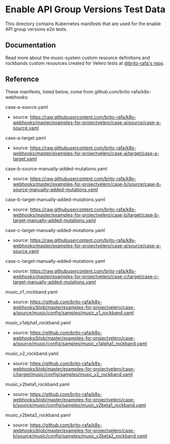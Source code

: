 # Enable API Group Versions Test Data

This directory contains Kubernetes manifests that are used for the enable API group versions e2e tests.

## Documentation


Read more about the music-system custom resource definitions and rockbands custom resources created for Velero tests at [@brito-rafa's repo](https://github.com/brito-rafa/k8s-webhooks/blob/master/examples-for-projectvelero/README.md).

## Reference

These manifests, listed below, come from github.com/brito-rafa/k8s-webhooks:

case-a-source.yaml

- source: https://raw.githubusercontent.com/brito-rafa/k8s-webhooks/master/examples-for-projectvelero/case-a/source/case-a-source.yaml

case-a-target.yaml

- source: https://raw.githubusercontent.com/brito-rafa/k8s-webhooks/master/examples-for-projectvelero/case-a/target/case-a-target.yaml

case-b-source-manually-added-mutations.yaml

- source: https://raw.githubusercontent.com/brito-rafa/k8s-webhooks/master/examples-for-projectvelero/case-b/source/case-b-source-manually-added-mutations.yaml

case-b-target-manually-added-mutations.yaml

- source: https://raw.githubusercontent.com/brito-rafa/k8s-webhooks/master/examples-for-projectvelero/case-b/target/case-b-target-manually-added-mutations.yaml

case-c-target-manually-added-mutations.yaml

- source: https://raw.githubusercontent.com/brito-rafa/k8s-webhooks/master/examples-for-projectvelero/case-a/source/case-a-source.yaml

case-c-target-manually-added-mutations.yaml

- source: https://raw.githubusercontent.com/brito-rafa/k8s-webhooks/master/examples-for-projectvelero/case-c/target/case-c-target-manually-added-mutations.yaml

music_v1_rockband.yaml

- source: https://github.com/brito-rafa/k8s-webhooks/blob/master/examples-for-projectvelero/case-a/source/music/config/samples/music_v1_rockband.yaml

music_v1alpha1_rockband.yaml

- source: https://github.com/brito-rafa/k8s-webhooks/blob/master/examples-for-projectvelero/case-a/source/music/config/samples/music_v1alpha1_rockband.yaml

music_v2_rockband.yaml

- source: https://github.com/brito-rafa/k8s-webhooks/blob/master/examples-for-projectvelero/case-c/target/music/config/samples/music_v2_rockband.yaml

music_v2beta1_rockband.yaml

- source: https://github.com/brito-rafa/k8s-webhooks/blob/master/examples-for-projectvelero/case-b/source/music/config/samples/music_v2beta1_rockband.yaml

music_v2beta2_rockband.yaml

- source: https://github.com/brito-rafa/k8s-webhooks/blob/master/examples-for-projectvelero/case-b/source/music/config/samples/music_v2beta2_rockband.yaml
